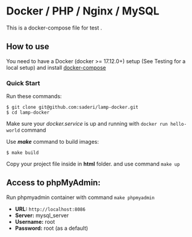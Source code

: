 # Docker / PHP / Nginx / MySQL
This is a docker-compose file for test .


## How to use
You need to have a Docker (docker >= 17.12.0+) setup (See Testing for a local setup) and install [docker-compose](https://docs.docker.com/compose/install/)


### Quick Start
Run these commands:
```
$ git clone git@github.com:saderi/lamp-docker.git
$ cd lamp-docker
```


Make sure your *docker.service* is up and running with `docker run hello-world` command 

Use ***make*** command to build images:
```
$ make build
```  

Copy your project file inside in **html** folder. and use command `make up` 


## Access to phpMyAdmin: 

Run phpmyadmin container with command `make phpmyadmin`

* **URL:** `http://localhost:8086`
* **Server:** mysql_server
* **Username:** root
* **Password:** root (as a default)

